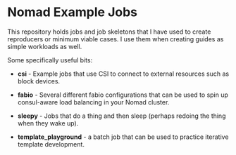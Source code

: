 # Nomad Example Jobs

This repository holds jobs and job skeletons that I have used to create
reproducers or minimum viable cases. I use them when creating guides as
simple workloads as well.

Some specifically useful bits:

- **csi** - Example jobs that use CSI to connect to external resources such as
  block devices.

- **fabio** - Several different fabio configurations that can be used to spin up
  consul-aware load balancing in your Nomad cluster.

- **sleepy** - Jobs that do a thing and then sleep (perhaps redoing the thing
  when they wake up).

- **template_playground** - a batch job that can be used to practice iterative
  template development.
  